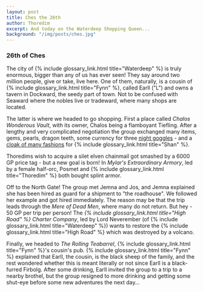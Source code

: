 ```yaml
---
layout: post
title: Ches the 26th
author: Thoredim
excerpt: And today on the Waterdeep Shopping Queen...
background: "/img/posts/ches.jpg"
---
```


### 26th of Ches

The city of {% include glossary_link.html title="Waterdeep" %} is truly enormous, bigger than any of us has ever seen!
They say around two million people, give or take, live here. One of them,
naturally, is a cousin of {% include glossary_link.html title="Fynn" %}, called Earll ("L") and owns a tavern in
Dockward, the seedy part of town. Not to be confused with Seaward where the
nobles live or tradeward, where many shops are located.

The latter is where we headed to go shopping. First a place called *Chalos
Wonderous Vault*, with its owner, Chalos being a flamboyant Tiefling. After a
lengthy and very complicated negotiation the group exchanged many items, gems,
pearls, dragon teeth, some currency for three [night
goggles](https://www.dndbeyond.com/magic-items/goggles-of-night) - and a [cloak
of many fashions](https://www.dndbeyond.com/magic-items/cloak-of-many-fashions)
for {% include glossary_link.html title="Shan" %}.

Thoredims wish to acquire a silet elven chainmail got smashed by a 6000 GP
price tag - but a new goal is born! In *Mylar's Extraordinary Armory*, led by a
female half-orc, Posmet and {% include glossary_link.html title="Thoredim" %} both bought splint armor.

Off to the North Gate! The group met Jemna and Jos, and Jemna explained she has
been hired as guard for a shipment to "the roadhouse". We followed her example
and got hired immediately. The reason may be that the trip leads through the
*Mere of Dead Men*, where many do not return. But hey - 50 GP per trip per
person! The *{% include glossary_link.html title="High Road" %} Charter Company*, led by Lord Neverember (of
{% include glossary_link.html title="Waterdeep" %}) wants to restore the {% include glossary_link.html title="High Road" %}
which was destroyed by a volcano.

Finally, we headed to *The Rolling Teabarrel*, {% include glossary_link.html title="Fynn" %}'s cousin's pub. {% include glossary_link.html title="Fynn" %}
explained that Earll, the cousin, is the black sheep of the family, and the
rest wondered whether this is meant literally or not since Earll is a
black-furred Firbolg. After some drinking, Earll invited the group to a trip to
a nearby brothel, but the group resigned to more drinking and getting some
shut-eye before some new adventures the next day...

